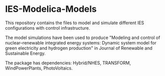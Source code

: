 # IES-Modelica-Models
This repository contains the files to model and simulate different IES configurations with control infrastructure. 

The model simulations have been used to produce "Modeling and control of nuclear–renewable integrated energy systems: Dynamic system model for green electricity and hydrogen production" in Journal of Renewable and Sustainable Energy.

The package has dependencies: Hybrid/NHES, TRANSFORM, WindPowerPlants, PhotoVoltaics.

